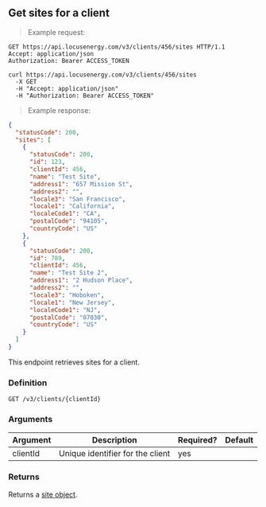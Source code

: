 ## Get sites for a client

> Example request:

```http
GET https://api.locusenergy.com/v3/clients/456/sites HTTP/1.1
Accept: application/json
Authorization: Bearer ACCESS_TOKEN
```

```shell
curl https://api.locusenergy.com/v3/clients/456/sites
  -X GET
  -H "Accept: application/json"
  -H "Authorization: Bearer ACCESS_TOKEN"
```

> Example response:

```json
{
  "statusCode": 200,
  "sites": [
    {
      "statusCode": 200,
      "id": 123,
      "clientId": 456,
      "name": "Test Site",
      "address1": "657 Mission St",
      "address2": "",
      "locale3": "San Francisco",
      "locale1": "California",
      "localeCode1": "CA",
      "postalCode": "94105",
      "countryCode": "US"
    },
    {
      "statusCode": 200,
      "id": 789,
      "clientId": 456,
      "name": "Test Site 2",
      "address1": "2 Hudson Place",
      "address2": "",
      "locale3": "Hoboken",
      "locale1": "New Jersey",
      "localeCode1": "NJ",
      "postalCode": "07030",
      "countryCode": "US"
    }
  ]
}
```

This endpoint retrieves sites for a client.

### Definition

`GET /v3/clients/{clientId}`

### Arguments

Argument | Description | Required? | Default
--- | --- | --- | ---
clientId | Unique identifier for the client | yes |

### Returns

Returns a [site object](#site-object).